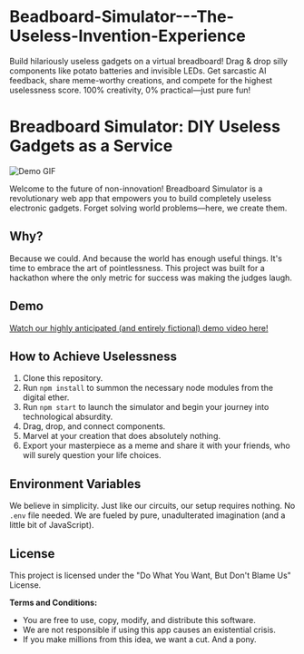 # Beadboard-Simulator---The-Useless-Invention-Experience
Build hilariously useless gadgets on a virtual breadboard! Drag &amp; drop silly components like potato batteries and invisible LEDs. Get sarcastic AI feedback, share meme-worthy creations, and compete for the highest uselessness score. 100% creativity, 0% practical—just pure fun!
# Breadboard Simulator: DIY Useless Gadgets as a Service

![Demo GIF](https://media.giphy.com/media/v1.Y2lkPTc5MGI3NjExaTdscW1uM3Y3dTE3ZXR0ZzB4c2Z2Y2w5ZDJza2w1dGk2bWRzY2k5eSZlcD12MV9pbnRlcm5hbF9naWZfYnlfaWQmY3Q9Zw/c2r3NCJ4wB552J5i51/giphy.gif)

Welcome to the future of non-innovation! Breadboard Simulator is a revolutionary web app that empowers you to build completely useless electronic gadgets. Forget solving world problems—here, we create them.

## Why?
Because we could. And because the world has enough useful things. It's time to embrace the art of pointlessness. This project was built for a hackathon where the only metric for success was making the judges laugh.

## Demo
[Watch our highly anticipated (and entirely fictional) demo video here!](https://www.youtube.com/watch?v=dQw4w9WgXcQ)

## How to Achieve Uselessness
1.  Clone this repository.
2.  Run `npm install` to summon the necessary node modules from the digital ether.
3.  Run `npm start` to launch the simulator and begin your journey into technological absurdity.
4.  Drag, drop, and connect components.
5.  Marvel at your creation that does absolutely nothing.
6.  Export your masterpiece as a meme and share it with your friends, who will surely question your life choices.

## Environment Variables
We believe in simplicity. Just like our circuits, our setup requires nothing. No `.env` file needed. We are fueled by pure, unadulterated imagination (and a little bit of JavaScript).

## License
This project is licensed under the "Do What You Want, But Don't Blame Us" License.

**Terms and Conditions:**
- You are free to use, copy, modify, and distribute this software.
- We are not responsible if using this app causes an existential crisis.
- If you make millions from this idea, we want a cut. And a pony.
